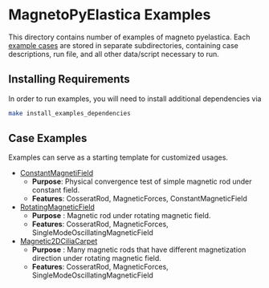 # MagnetoPyElastica Examples

This directory contains number of examples of magneto pyelastica.
Each [example cases](#example-cases) are stored in separate subdirectories, containing case descriptions, run file, and all other data/script necessary to run.

## Installing Requirements
In order to run examples, you will need to install additional dependencies via

```bash
make install_examples_dependencies
```

## Case Examples

Examples can serve as a starting template for customized usages.

* [ConstantMagnetiField](./ConstantMagneticField)
    * __Purpose__: Physical convergence test of simple magnetic rod under constant field.
    * __Features__: CosseratRod, MagneticForces, ConstantMagneticField
* [RotatingMagneticField](./RotatingMagneticField)
  * __Purpose__ : Magnetic rod  under rotating magnetic field.
  * __Features__: CosseratRod, MagneticForces, SingleModeOscillatingMagneticField
* [Magnetic2DCiliaCarpet](./Magnetic2DCiliaCarpet)
    * __Purpose__ : Many magnetic rods that have different magnetization direction under rotating magnetic field.
    * __Features__: CosseratRod, MagneticForces, SingleModeOscillatingMagneticField
